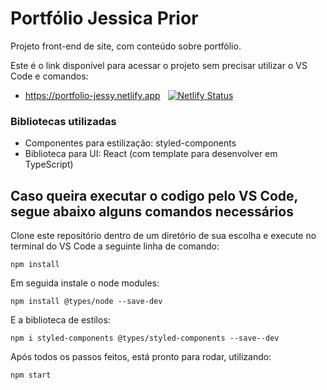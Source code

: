 # Portfólio Jessica Prior  

Projeto front-end de site, com conteúdo sobre portfólio.


Este é o link disponível para acessar o projeto sem precisar utilizar o VS Code e comandos:

- https://portfolio-jessy.netlify.app  &nbsp; [![Netlify Status](https://api.netlify.com/api/v1/badges/5d6ec627-25bd-4e4a-b913-1b8466030559/deploy-status)](https://app.netlify.com/sites/portfolio-jessy/deploys)


### Bibliotecas utilizadas

 - Componentes para estilização: styled-components
 - Biblioteca para UI: React (com template para desenvolver em TypeScript)

## Caso queira executar o codigo pelo VS Code, segue abaixo alguns comandos necessários

Clone este repositório dentro de um diretório de sua escolha e execute no terminal do VS Code a seguinte linha de comando:
```
npm install
```

Em seguida instale o node modules:
```
npm install @types/node --save-dev
```

E a biblioteca de estilos:
```
npm i styled-components @types/styled-components --save--dev
```

Após todos os passos feitos, está pronto para rodar, utilizando:
```
npm start
```



